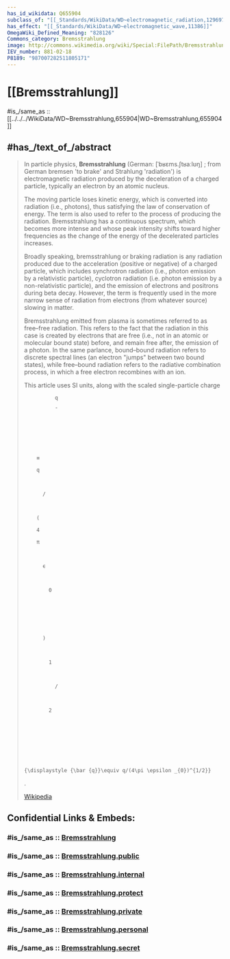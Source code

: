 ```yaml
---
has_id_wikidata: Q655904
subclass_of: "[[_Standards/WikiData/WD~electromagnetic_radiation,12969754]]"
has_effect: "[[_Standards/WikiData/WD~electromagnetic_wave,11386]]"
OmegaWiki_Defined_Meaning: "828126"
Commons_category: Bremsstrahlung
image: http://commons.wikimedia.org/wiki/Special:FilePath/Bremsstrahlung.png
IEV_number: 881-02-18
P8189: "987007282511805171"
---
```


# [[Bremsstrahlung]] 

#is_/same_as :: [[../../../WikiData/WD~Bremsstrahlung,655904|WD~Bremsstrahlung,655904]] 

## #has_/text_of_/abstract 

> In particle physics, **Bremsstrahlung** (German: [ˈbʁɛms.ʃtʁaːlʊŋ] ; 
> from German  bremsen 'to brake' and  Strahlung 'radiation') 
> is electromagnetic radiation produced by the deceleration of a charged particle, 
> typically an electron by an atomic nucleus. 
> 
> The moving particle loses kinetic energy, which is converted into radiation (i.e., photons), 
> thus satisfying the law of conservation of energy. 
> The term is also used to refer to the process of producing the radiation. 
> Bremsstrahlung has a continuous spectrum, which becomes more intense 
> and whose peak intensity shifts toward higher frequencies 
> as the change of the energy of the decelerated particles increases.
>
> Broadly speaking, bremsstrahlung or braking radiation is any radiation produced due to the acceleration (positive or negative) of a charged particle, which includes synchrotron radiation (i.e., photon emission by a relativistic particle), cyclotron radiation (i.e. photon emission by a non-relativistic particle), and the emission of electrons and positrons during beta decay. However, the term is frequently used in the more narrow sense of radiation from electrons (from whatever source) slowing in matter.
>
> Bremsstrahlung emitted from plasma is sometimes referred to as free–free radiation. This refers to the fact that the radiation in this case is created by electrons that are free (i.e., not in an atomic or molecular bound state) before, and remain free after, the emission of a photon. In the same parlance, bound–bound radiation refers to discrete spectral lines (an electron "jumps" between two bound states), while free–bound radiation refers to the radiative combination process, in which a free electron recombines with an ion.
>
> This article uses SI units, along with the scaled single-particle charge 
>
>   
>
>     
>
>       
>
>         
>
>           
>
>             
>
>               q
>
>               ¯
>
>             
>
>           
>
>         
>
>         ≡
>
>         q
>
>         
>
>           /
>
>         
>
>         (
>
>         4
>
>         π
>
>         
>
>           ϵ
>
>           
>
>             0
>
>           
>
>         
>
>         
>
>           )
>
>           
>
>             1
>
>             
>
>               /
>
>             
>
>             2
>
>           
>
>         
>
>       
>
>     
>
>     {\displaystyle {\bar {q}}\equiv q/(4\pi \epsilon _{0})^{1/2}}
>
>   
>
> .
>
> [Wikipedia](https://en.wikipedia.org/wiki/Bremsstrahlung) 


## Confidential Links & Embeds: 

### #is_/same_as :: [Bremsstrahlung](Bremsstrahlung.md) 

### #is_/same_as :: [Bremsstrahlung.public](/_public/Science/Physics/Electricity/Bremsstrahlung.public.md) 

### #is_/same_as :: [Bremsstrahlung.internal](/_internal/Science/Physics/Electricity/Bremsstrahlung.internal.md) 

### #is_/same_as :: [Bremsstrahlung.protect](/_protect/Science/Physics/Electricity/Bremsstrahlung.protect.md) 

### #is_/same_as :: [Bremsstrahlung.private](/_private/Science/Physics/Electricity/Bremsstrahlung.private.md) 

### #is_/same_as :: [Bremsstrahlung.personal](/_personal/Science/Physics/Electricity/Bremsstrahlung.personal.md) 

### #is_/same_as :: [Bremsstrahlung.secret](/_secret/Science/Physics/Electricity/Bremsstrahlung.secret.md)

